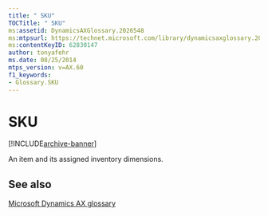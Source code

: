 ```yaml
---
title: " SKU"
TOCTitle: " SKU"
ms:assetid: DynamicsAXGlossary.2026548
ms:mtpsurl: https://technet.microsoft.com/library/dynamicsaxglossary.2026548(v=AX.60)
ms:contentKeyID: 62830147
author: tonyafehr
ms.date: 08/25/2014
mtps_version: v=AX.60
f1_keywords:
- Glossary.SKU
---
```


# SKU


[!INCLUDE[archive-banner](includes/archive-banner.md)]

An item and its assigned inventory dimensions.

## See also

[Microsoft Dynamics AX glossary](glossary/microsoft-dynamics-ax-glossary.md)

  


